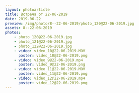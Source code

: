 ```yaml
---
layout: photoarticle
title: Встреча от 22-06-2019
date: 2019-06-22
preview: /img/photo/8--22-06-2019/photo_120@22-06-2019.jpg
assets: 8--22-06-2019
photos:
    - photo_120@22-06-2019.jpg
    - photo_121@22-06-2019.jpg
    - photo_122@22-06-2019.jpg
    - video: video_10@22-06-2019.MOV
      poster: video_10@22-06-2019.png
    - video: video_9@22-06-2019.mp4
      poster: video_9@22-06-2019.png
    - video: video_11@22-06-2019.MOV
      poster: video_11@22-06-2019.png
    - video: video_12@22-06-2019.mp4
      poster: video_12@22-06-2019.png
---
```

